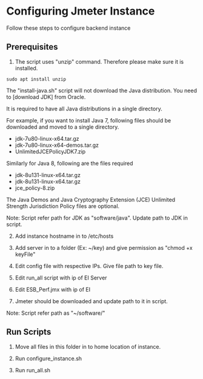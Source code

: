 Configuring Jmeter Instance
============================

Follow these steps to configure backend instance

## Prerequisites

1. The script uses "unzip" command. Therefore please make sure it is installed.

`sudo apt install unzip`

The "install-java.sh" script will not download the Java distribution. You need to [download JDK] from Oracle.

It is required to have all Java distributions in a single directory.

For example, if you want to install Java 7, following files should be downloaded and moved to a single directory.

 - jdk-7u80-linux-x64.tar.gz
 - jdk-7u80-linux-x64-demos.tar.gz
 - UnlimitedJCEPolicyJDK7.zip

Similarly for Java 8, following are the files required

 - jdk-8u131-linux-x64.tar.gz
 - jdk-8u131-linux-x64.tar.gz
 - jce_policy-8.zip

The Java Demos and Java Cryptography Extension (JCE) Unlimited Strength Jurisdiction Policy files are optional.

Note: Script refer path for JDK as "software/java". Update path to JDK in script.

2. Add instance hostname in to /etc/hosts

3. Add server in to a folder (Ex: ~/key) and give permission as "chmod +x keyFile"

4. Edit config file with respective IPs. Give file path to key file.

5. Edit run_all script with ip of EI Server

6. Edit ESB_Perf.jmx with ip of EI

7. Jmeter should be downloaded and update path to it in script.

Note: Script refer path as "~/software/"

## Run Scripts

1. Move all files in this folder in to home location of instance. 

2. Run configure_instance.sh

3. Run run_all.sh
